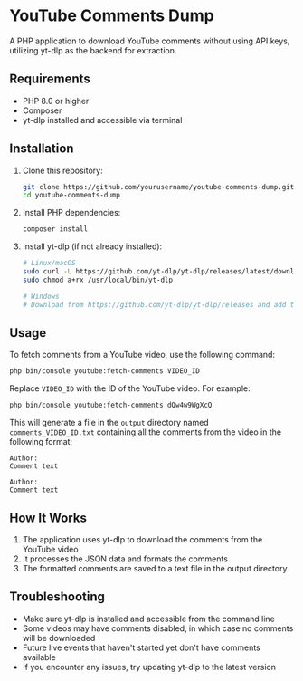 # YouTube Comments Dump

A PHP application to download YouTube comments without using API keys, utilizing yt-dlp as the backend for extraction.

## Requirements

- PHP 8.0 or higher
- Composer
- yt-dlp installed and accessible via terminal

## Installation

1. Clone this repository:
   ```bash
   git clone https://github.com/yourusername/youtube-comments-dump.git
   cd youtube-comments-dump
   ```

2. Install PHP dependencies:
   ```bash
   composer install
   ```

3. Install yt-dlp (if not already installed):
   ```bash
   # Linux/macOS
   sudo curl -L https://github.com/yt-dlp/yt-dlp/releases/latest/download/yt-dlp -o /usr/local/bin/yt-dlp
   sudo chmod a+rx /usr/local/bin/yt-dlp

   # Windows
   # Download from https://github.com/yt-dlp/yt-dlp/releases and add to your PATH
   ```

## Usage

To fetch comments from a YouTube video, use the following command:

```bash
php bin/console youtube:fetch-comments VIDEO_ID
```

Replace `VIDEO_ID` with the ID of the YouTube video. For example:

```bash
php bin/console youtube:fetch-comments dQw4w9WgXcQ
```

This will generate a file in the `output` directory named `comments_VIDEO_ID.txt` containing all the comments from the video in the following format:

```
Author:
Comment text

Author:
Comment text
```

## How It Works

1. The application uses yt-dlp to download the comments from the YouTube video
2. It processes the JSON data and formats the comments
3. The formatted comments are saved to a text file in the output directory

## Troubleshooting

- Make sure yt-dlp is installed and accessible from the command line
- Some videos may have comments disabled, in which case no comments will be downloaded
- Future live events that haven't started yet don't have comments available
- If you encounter any issues, try updating yt-dlp to the latest version
